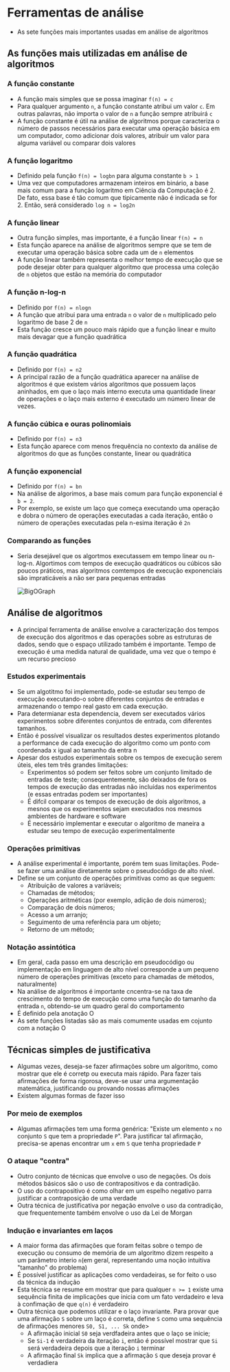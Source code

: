 # Ferramentas de análise

- As sete funções mais importantes usadas em análise de algoritmos

## As funções mais utilizadas em análise de algoritmos

### A função constante

- A função mais simples que se possa imaginar `f(n) = c`
- Para qualquer argumento `n`, a função constante atribui um valor `c`. Em outras palavras, não importa o valor de `n` a função sempre atribuirá `c`
- A função constante é útil na análise de algoritmos porque caracteriza o número de passos necessários para executar uma operação básica em um computador, como adicionar dois valores, atribuir um valor para alguma variável ou comparar dois valores

### A função logaritmo

- Definido pela função `f(n) = logbn` para alguma constante `b > 1`
- Uma vez que computadores armazenam inteiros em binário, a base mais comum para a função logaritmo em Ciência da Computação é 2. De fato, essa base é tão comum que tipicamente não é indicada se for 2. Então, será considerado `log n = log2n`

### A função linear

- Outra função simples, mas importante, é a função linear `f(n) = n`
- Esta função aparece na análise de algoritmos sempre que se tem de executar uma operação básica sobre cada um de `n` elementos
- A função linear também representa o melhor tempo de execução que se pode desejar obter para qualquer algoritmo que processa uma coleção de `n` objetos que estão na memória do computador

### A função n-log-n

- Definido por `f(n) = nlogn`
- A função que atribui para uma entrada `n` o valor de `n` multiplicado pelo logaritmo de base 2 de `n`
- Esta função cresce um pouco mais rápido que a função linear e muito mais devagar que a função quadrática

### A função quadrática

- Definido por `f(n) = n2`
- A principal razão de a função quadrática aparecer na análise de algoritmos é que existem vários algoritmos que possuem laços aninhados, em que o laço mais interno executa uma quantidade linear de operações e o laço mais externo é executado um número linear de vezes.

### A função cúbica e ouras polinomiais

- Definido por `f(n) = n3`
- Esta função aparece com menos frequência no contexto da análise de algoritmos do que as funções constante, linear ou quadrática

### A função exponencial

- Definido por `f(n) = bn`
- Na análise de algorimos, a base mais comum para função exponencial é `b = 2`. 
- Por exemplo, se existe um laço que começa executando uma operação e dobra o número de operações executadas a cada iteração, então o número de operações executadas pela n-esima iteração é `2n`

### Comparando as funções

- Seria desejável que os algortmos executassem em tempo linear ou n-log-n. Algortimos com tempos de execução quadráticos ou cúbicos são poucos práticos, mas algoritmos comtempos de execução exponenciais são impraticáveis a não ser para pequenas entradas

  ![BigOGraph](https://github.com/fredsonchaves07/java-datastructures/assets/43495376/06453efd-79d7-40d9-90aa-594523bf5307)

## Análise de algoritmos

- A principal ferramenta de análise envolve a caracterização dos tempos de execução dos algoritmos e das operações sobre as estruturas de dados, sendo que o espaço utilizado também é importante. Tempo de execução é uma medida natural de qualidade, uma vez que o tempo é um recurso precioso

### Estudos experimentais

- Se um algotitmo foi implementado, pode-se estudar seu tempo de execução executando-o sobre diferentes conjuntos de entradas e armazenando o tempo real gasto em cada execução.
- Para determianar esta dependencia, devem ser executados vários experimentos sobre diferentes conjuntos de entrada, com diferentes tamanhos.
- Então é possível visualizar os resultados destes experimentos plotando a performance de cada execução do algoritmo como um ponto com coordenada x igual ao tamanho da entra n
- Apesar dos estudos experimentais sobre os tempos de execução serem úteis, eles tem três grandes limitações:
  - Experimentos só podem ser feitos sobre um conjunto limitado de entradas de teste; consequentemente, são deixados de fora os tempos de execução das entradas não incluídas nos experimentos (e essas entradas podem ser importantes)
  - É difcil comparar os tempos de execução de dois algoritmos, a mesnos que os experimentos sejam executados nos mesmos ambientes de hardware e software
  - É necessário implementar e executar o algoritmo de maneira a estudar seu tempo de execução experimentalmente

### Operações primitivas

- A análise experimental é importante, porém tem suas limitações. Pode-se fazer uma análise diretamente sobre o pseudocódigo de alto nível.
- Define se um conjunto de operações primitivas como as que seguem:
  - Atribuição de valores a variáveis;
  - Chamadas de métodos;
  - Operações aritméticas (por exemplo, adição de dois números);
  - Comparação de dois números;
  - Acesso a um arranjo;
  - Seguimento de uma referência para um objeto;
  - Retorno de um método;

### Notação assintótica

- Em geral, cada passo em uma descrição em pseudocódigo ou implementação em linguagem de alto nível corresponde a um pequeno número de operações primitivas (exceto para chamadas de métodos, naturalmente)
- Na análise de algoritmos é importante cncentra-se na taxa de crescimento do tempo de execução como uma função do tamanho da entrada `n`, obtendo-se um quadro geral do comportamento
- É definido pela anotação O
- As sete funções listadas são as mais comumente usadas em cojunto com a notação O

## Técnicas simples de justificativa

- Algumas vezes, deseja-se fazer afirmações sobre um algoritmo, como mostrar que ele é corretp ou executa mais rápido. Para fazer tais afirmações de forma rigorosa, deve-se usar uma argumentação matemática, justificando ou provando nossas afirmações
- Existem algumas formas de fazer isso

### Por meio de exemplos

- Algumas afirmações tem uma forma genérica: "Existe um elemento `x` no conjunto `S` que tem a propriedade `P`". Para justificar tal afirmação, precisa-se apenas encontrar um `x` em `S` que tenha propriedade `P`

### O ataque "contra"

- Outro conjunto de técnicas que envolve o uso de negações. Os dois métodos básicos são o uso de contrapositivos e da contradição.
- O uso do contrapositivo é como olhar em um espelho negativo parra justificar a contraposição de uma verdade
- Outra técnica de justificativa por negação envolve o uso da contradição, que frequentemente também envolve o uso da Lei de Morgan

### Indução e invariantes em laços

- A maior forma das afirmações que foram feitas sobre o tempo de execução ou consumo de memória de um algoritmo dizem respeito a um parâmetro interio `n`(em geral, representando uma noção intuitiva "tamanho" do problema)
- É possível justificar as aplicações como verdadeiras, se for feito o uso da técnica da indução
- Esta técnica se resume em mostrar que para qualquer `n >= 1` existe uma sequência finita de implicações que inicia com um fato verdadeiro e leva à confimação de que `q(n)` é verdadeiro
- Outra técnica que podemos utilizar e o laço invariante. Para provar que uma afirmação `S` sobre um laço é correta, define `S` como uma sequência de afirmações menores `S0, S1, ... Sk` onde>
  - A afirmação inicial `S0` seja verdfadeira antes que o laço se inicie;
  - Se `Si-1` é verdadeira da iteração `i`, então é possível mostrar que `Si` será verdadeira depois que a iteração `i` terminar
  - A afirmação final `Sk` implica que a afirmação `S` que deseja provar é verdadiera